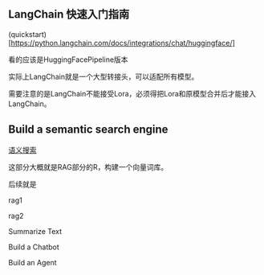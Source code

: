 ## LangChain 快速入门指南

(quickstart)[https://python.langchain.com/docs/integrations/chat/huggingface/]

看的应该是HuggingFacePipeline版本

实际上LangChain就是一个大型转接头，可以适配所有模型。

需要注意的是LangChain不能接受Lora，必须得把Lora和原模型合并后才能接入LangChain。

## Build a semantic search engine

[语义搜索](https://python.langchain.com/docs/tutorials/retrievers/)

这部分大概就是RAG部分的R，构建一个向量词库。

后续就是

rag1

rag2

Summarize Text

Build a Chatbot

Build an Agent